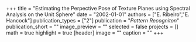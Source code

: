 +++
title = "Estimating the Perpective Pose of Texture Planes using Spectral Analysis on the Unit Sphere"
date = "2002-01-01"
authors = ["E. Ribeiro","E. Hancock"]
publication_types = ["2"]
publication = "_Pattern Recogniton_"
publication_short = ""
image_preview = ""
selected = false
projects = []
math = true
highlight = true
[header]
image = ""
caption = ""
+++

